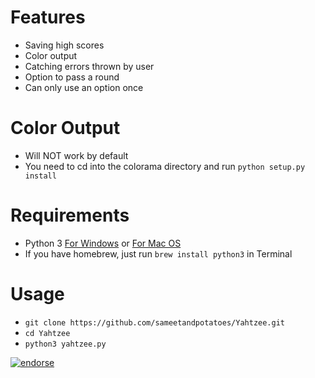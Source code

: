 # Features
- Saving high scores
- Color output
- Catching errors thrown by user
- Option to pass a round
- Can only use an option once


# Color Output
- Will NOT work by default
- You need to cd into the colorama directory and run `python setup.py install`

# Requirements
- Python 3 [For Windows](http://python.org/ftp/python/3.3.2/python-3.3.2.msi) or [For Mac OS](http://python.org/ftp/python/3.3.2/python-3.3.2-macosx10.6.dmg)
- If you have homebrew, just run `brew install python3` in Terminal

# Usage
- `git clone https://github.com/sameetandpotatoes/Yahtzee.git`
- `cd Yahtzee`
- `python3 yahtzee.py`


[![endorse](https://api.coderwall.com/sameetandpotatoes/endorsecount.png)](https://coderwall.com/sameetandpotatoes)
